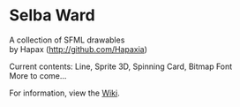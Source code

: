 # Selba Ward
A collection of SFML drawables  
by Hapax (http://github.com/Hapaxia)

Current contents: Line, Sprite 3D, Spinning Card, Bitmap Font  
More to come...

For information, view the [Wiki].

[Wiki]: https://github.com/Hapaxia/SelbaWard/wiki
